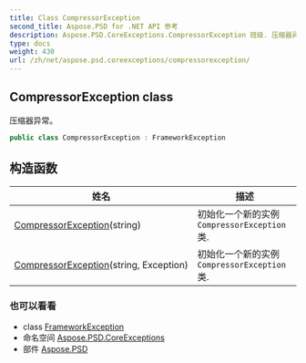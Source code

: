 ```yaml
---
title: Class CompressorException
second_title: Aspose.PSD for .NET API 参考
description: Aspose.PSD.CoreExceptions.CompressorException 班级. 压缩器异常
type: docs
weight: 430
url: /zh/net/aspose.psd.coreexceptions/compressorexception/
---
```

## CompressorException class

压缩器异常。

```csharp
public class CompressorException : FrameworkException
```

## 构造函数

| 姓名 | 描述 |
| --- | --- |
| [CompressorException](compressorexception/#constructor)(string) | 初始化一个新的实例`CompressorException`类. |
| [CompressorException](compressorexception/#constructor_1)(string, Exception) | 初始化一个新的实例`CompressorException`类. |

### 也可以看看

* class [FrameworkException](../frameworkexception/)
* 命名空间 [Aspose.PSD.CoreExceptions](../../aspose.psd.coreexceptions/)
* 部件 [Aspose.PSD](../../)


